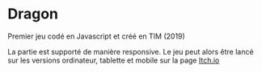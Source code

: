 # Dragon
Premier jeu codé en Javascript et créé en TIM (2019)

La partie est supporté de manière responsive.
Le jeu peut alors être lancé sur les versions ordinateur, tablette et mobile sur la page [Itch.io](https://heyaitssoup.itch.io/dragon)
